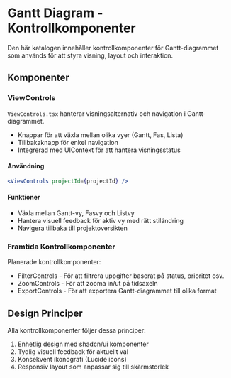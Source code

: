 # Gantt Diagram - Kontrollkomponenter

Den här katalogen innehåller kontrollkomponenter för Gantt-diagrammet som används för att styra visning, layout och interaktion.

## Komponenter

### ViewControls

`ViewControls.tsx` hanterar visningsalternativ och navigation i Gantt-diagrammet.

- Knappar för att växla mellan olika vyer (Gantt, Fas, Lista)
- Tillbakaknapp för enkel navigation
- Integrerad med UIContext för att hantera visningsstatus

#### Användning

```jsx
<ViewControls projectId={projectId} />
```

#### Funktioner

- Växla mellan Gantt-vy, Fasvy och Listvy
- Hantera visuell feedback för aktiv vy med rätt stiländring
- Navigera tillbaka till projektoversikten

### Framtida Kontrollkomponenter

Planerade kontrollkomponenter:
- FilterControls - För att filtrera uppgifter baserat på status, prioritet osv.
- ZoomControls - För att zooma in/ut på tidsaxeln
- ExportControls - För att exportera Gantt-diagrammet till olika format

## Design Principer

Alla kontrollkomponenter följer dessa principer:
1. Enhetlig design med shadcn/ui komponenter
2. Tydlig visuell feedback för aktuellt val
3. Konsekvent ikonografi (Lucide icons)
4. Responsiv layout som anpassar sig till skärmstorlek 